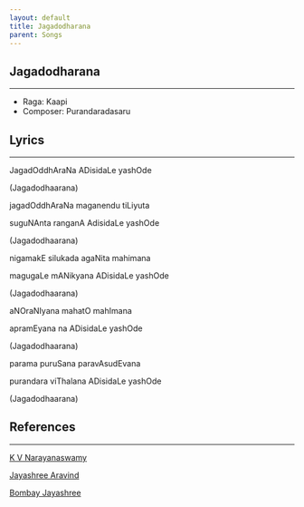 ```yaml
---
layout: default
title: Jagadodharana
parent: Songs
---
```


## Jagadodharana
---
- Raga: Kaapi
- Composer: Purandaradasaru

## Lyrics
---
JagadOddhAraNa ADisidaLe yashOde

(Jagadodhaarana)

jagadOddhAraNa maganendu tiLiyuta

suguNAnta ranganA AdisidaLe yashOde

(Jagadodhaarana)

nigamakE silukada agaNita mahimana

magugaLe mANikyana ADisidaLe yashOde

(Jagadodhaarana)

aNOraNIyana mahatO mahImana

apramEyana na ADisidaLe yashOde

(Jagadodhaarana)

parama puruSana paravAsudEvana

purandara viThalana ADisidaLe yashOde

(Jagadodhaarana)

## References
---
[K V Narayanaswamy](https://open.spotify.com/track/0V2TU5Yknapppxkjk5LAp5?si=lslEILdnSnOth9k_lY8SMw)

[Jayashree Aravind](https://open.spotify.com/track/1j5H77ZrKcQm2hqBkplUcf?si=GYRcK-LVSKOtFFyuTKAOyA)

[Bombay Jayashree](https://open.spotify.com/track/3lsFO1m7QK0Y5DvZRpBD7z?si=Htf0eeZYTsWoi0yt2H7nJQ)
